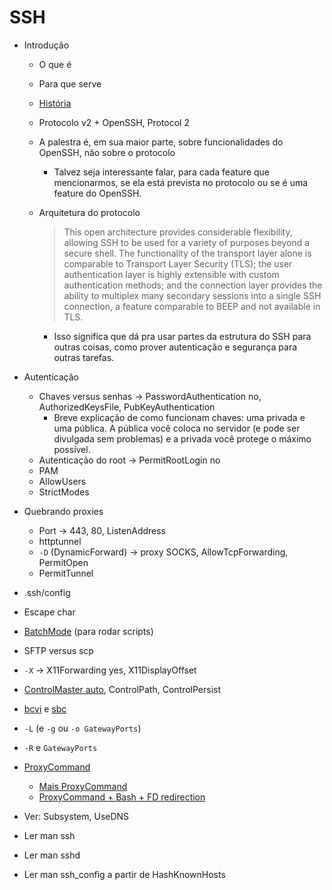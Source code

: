 SSH
===

- Introdução
    - O que é
    - Para que serve
    - [História](https://en.wikipedia.org/wiki/Secure_Shell#History_and_development)
    - Protocolo v2 + OpenSSH, Protocol 2
    - A palestra é, em sua maior parte, sobre funcionalidades do OpenSSH, não
      sobre o protocolo
         - Talvez seja interessante falar, para cada feature que mencionarmos,
           se ela está prevista no protocolo ou se é uma feature do OpenSSH.
    - Arquitetura do protocolo

        > This open architecture provides considerable flexibility, allowing
        > SSH to be used for a variety of purposes beyond a secure shell. The
        > functionality of the transport layer alone is comparable to Transport
        > Layer Security (TLS); the user authentication layer is highly
        > extensible with custom authentication methods; and the connection
        > layer provides the ability to multiplex many secondary sessions into
        > a single SSH connection, a feature comparable to BEEP and not
        > available in TLS.

        - Isso significa que dá pra usar partes da estrutura do SSH para outras
          coisas, como prover autenticação e segurança para outras tarefas.


- Autenticação
    - Chaves versus senhas -> PasswordAuthentication no, AuthorizedKeysFile,
      PubKeyAuthentication
        - Breve explicação de como funcionam chaves: uma privada e uma pública.
          A pública você coloca no servidor (e pode ser divulgada sem
          problemas) e a privada você protege o máximo possível.
    - Autenticação do root -> PermitRootLogin no
    - PAM
    - AllowUsers
    - StrictModes
- Quebrando proxies
    - Port -> 443, 80, ListenAddress
    - httptunnel
    - `-D` (DynamicForward) -> proxy SOCKS, AllowTcpForwarding, PermitOpen
    - PermitTunnel
- .ssh/config
- Escape char
- [BatchMode](http://www.thegeekstuff.com/2009/10/how-to-execute-ssh-and-scp-in-batch-mode-only-when-passwordless-login-is-enabled/) (para rodar scripts)
- SFTP versus scp
- `-X` -> X11Forwarding yes, X11DisplayOffset
- [ControlMaster
  auto](http://sshmenu.sourceforge.net/articles/transparent-mulithop.html),
  ControlPath, ControlPersist
- [bcvi](http://sshmenu.sourceforge.net/articles/bcvi/) e
  [sbc](https://github.com/turicas/sbc)
- `-L` (e `-g` ou `-o GatewayPorts`)
- `-R` e `GatewayPorts`
- [ProxyCommand](http://www.undeadly.org/cgi?action=article&sid=20070925181947)
    - [Mais ProxyCommand](http://www.statusq.org/archives/2008/07/03/1916/)
    - [ProxyCommand + Bash + FD redirection](http://unix.stackexchange.com/questions/19604/all-about-ssh-proxycommand#19607)
- Ver: Subsystem, UseDNS
- Ler man ssh
- Ler man sshd
- Ler man ssh\_config a partir de HashKnownHosts
